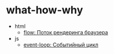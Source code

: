 # what-how-why

- html
  - [flow: Поток рендеринга браузера](./html/flow/what.md)
- js
  - [event-loop: Событийный цикл](./js/event-loop/what.md)